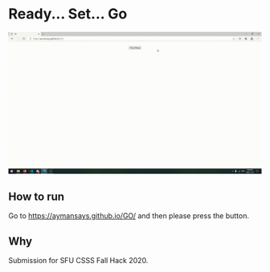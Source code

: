 # Ready... Set... Go

![Demo gif](demo.gif)

## How to run

Go to https://aymansays.github.io/GO/ and then please press the button.

## Why

Submission for SFU CSSS Fall Hack 2020.
